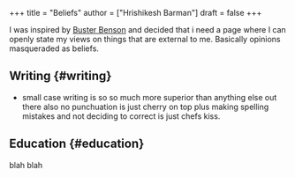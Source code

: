 +++
title = "Beliefs"
author = ["Hrishikesh Barman"]
draft = false
+++

I was inspired by [Buster Benson](https://busterbenson.com/beliefs/) and decided that i need a page where I can openly state my views on things that are external to me. Basically opinions masqueraded as beliefs.


## Writing {#writing}

-   small case writing is so so much more superior than anything else out there also no punchuation is just cherry on top plus making spelling mistakes and not deciding to correct is just chefs kiss.


## Education {#education}

blah blah
